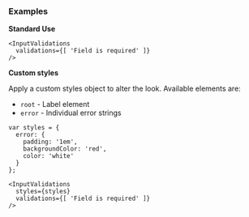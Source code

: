 ### Examples

**Standard Use**

```
<InputValidations
  validations={[ 'Field is required' ]}
/>
```

**Custom styles**

Apply a custom styles object to alter the look. Available elements are:

- `root` - Label element
- `error` - Individual error strings

```
var styles = {
  error: {
    padding: '1em',
    backgroundColor: 'red',
    color: 'white'
  }
};

<InputValidations
  styles={styles}
  validations={[ 'Field is required' ]}
/>
```
